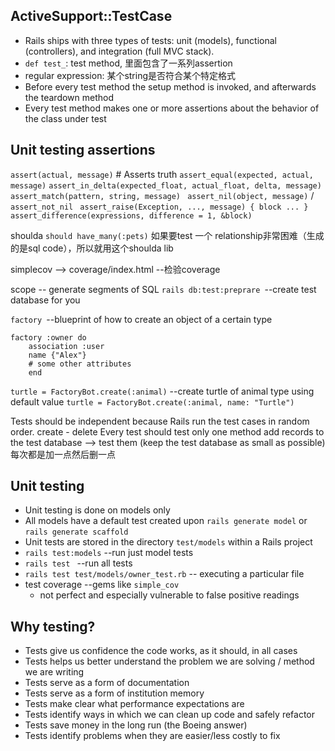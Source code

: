 ## ActiveSupport::TestCase

- Rails ships with three types of tests: unit (models), functional (controllers), and integration (full MVC stack).
- `def test_`: test method, 里面包含了一系列assertion
- regular expression: 某个string是否符合某个特定格式
- Before every test method the setup method is invoked, and afterwards the teardown method
- Every test method makes one or more assertions about the behavior of the class under test
## Unit testing assertions

`assert(actual, message)` # Asserts truth 
`assert_equal(expected, actual, message)`
`assert_in_delta(expected_float, actual_float, delta, message) `
`assert_match(pattern, string, message) `
`assert_nil(object, message)` / `assert_not_nil `
`assert_raise(Exception, ..., message) { block ... } `
`assert_difference(expressions, difference = 1, &block)`

shoulda
`should have_many(:pets)`
如果要test 一个 relationship非常困难（生成的是sql code），所以就用这个shoulda lib

simplecov --> coverage/index.html --检验coverage

scope -- generate segments of SQL
`rails db:test:preprare `--create test database for you

`factory `--blueprint of how to create an object of a certain type
```
factory :owner do
	association :user
	name {"Alex"}
	# some other attributes
	end
```
`turtle = FactoryBot.create(:animal)` --create turtle of animal type using default value
`turtle = FactoryBot.create(:animal, name: "Turtle")`

Tests should be independent because Rails run the test cases in random order. 
create - delete
Every test should test only one method
add records to the test database --> test them (keep the test database as small as possible) 每次都是加一点然后删一点

## Unit testing

- Unit testing is done on models only 
- All models have a default test created upon `rails generate model` or `rails generate scaffold `
- Unit tests are stored in the directory `test/models` within a Rails project 
- `rails test:models` --run just model tests 
- `rails test ` --run all tests
- `rails test test/models/owner_test.rb` -- executing a particular file
- test coverage --gems like `simple_cov` 
	- not perfect and especially vulnerable to false positive readings

## Why testing?
- Tests give us confidence the code works, as it should, in all cases 
- Tests helps us better understand the problem we are solving / method we are writing 
- Tests serve as a form of documentation 
- Tests serve as a form of institution memory 
- Tests make clear what performance expectations are 
- Tests identify ways in which we can clean up code and safely refactor 
- Tests save money in the long run (the Boeing answer) 
- Tests identify problems when they are easier/less costly to fix